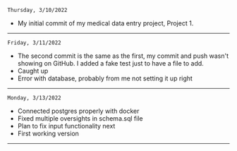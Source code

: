 ```
Thursday, 3/10/2022
```
<ul>
<li>My initial commit of my medical data entry project, Project 1.
</ul>
<hr>

```
Friday, 3/11/2022
```
<ul>
<li>The second commit is the same as the first, my commit and push wasn't showing on GitHub. I added a fake test just to have a file to add.
<li>Caught up</li>
<li>Error with database, probably from me not setting it up right</li>
</ul>
<hr>

```
Monday, 3/13/2022
```
<ul>
<li>Connected postgres properly with docker
<li>Fixed multiple oversights in schema.sql file</li>
<li>Plan to fix input functionality next</li>
<li>First working version</li>
</ul>
<hr>

```